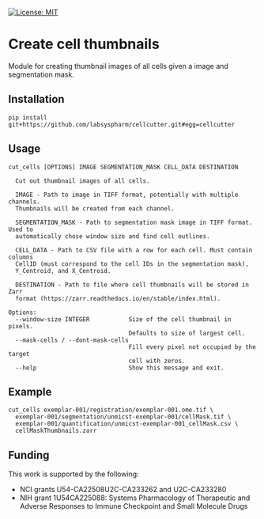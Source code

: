 [![License: MIT](https://img.shields.io/badge/License-MIT-yellow.svg)](https://opensource.org/licenses/MIT)

# Create cell thumbnails

Module for creating thumbnail images of all cells given a image and segmentation mask.

## Installation

```
pip install git+https://github.com/labsyspharm/cellcutter.git#egg=cellcutter
```

## Usage

```
cut_cells [OPTIONS] IMAGE SEGMENTATION_MASK CELL_DATA DESTINATION

  Cut out thumbnail images of all cells.

  IMAGE - Path to image in TIFF format, potentially with multiple channels.
  Thumbnails will be created from each channel.

  SEGMENTATION_MASK - Path to segmentation mask image in TIFF format. Used to
  automatically chose window size and find cell outlines.

  CELL_DATA - Path to CSV file with a row for each cell. Must contain columns
  CellID (must correspond to the cell IDs in the segmentation mask),
  Y_Centroid, and X_Centroid.

  DESTINATION - Path to file where cell thumbnails will be stored in Zarr
  format (https://zarr.readthedocs.io/en/stable/index.html).

Options:
  --window-size INTEGER           Size of the cell thumbnail in pixels.
                                  Defaults to size of largest cell.
  --mask-cells / --dont-mask-cells
                                  Fill every pixel not occupied by the target
                                  cell with zeros.
  --help                          Show this message and exit.
```

## Example

```
cut_cells exemplar-001/registration/exemplar-001.ome.tif \
  exemplar-001/segmentation/unmicst-exemplar-001/cellMask.tif \
  exemplar-001/quantification/unmicst-exemplar-001_cellMask.csv \
  cellMaskThumbnails.zarr
```

## Funding

This work is supported by the following:

* NCI grants U54-CA22508U2C-CA233262 and U2C-CA233280
* NIH grant 1U54CA225088: Systems Pharmacology of Therapeutic and Adverse Responses to Immune Checkpoint and Small Molecule Drugs
